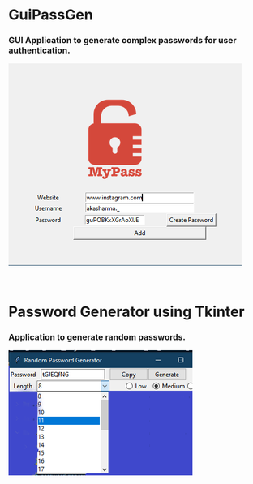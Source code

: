 # GuiPassGen

### GUI Application to generate complex passwords for user authentication.

![](output/guipassgen.png)

</br>

# Password Generator using Tkinter

### Application to generate random passwords.

![](output/passgen.png)

